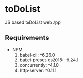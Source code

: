 # toDoList
JS based toDoList web app

## Requirements
+ NPM
  1. babel-cli: ^6.26.0
  2. babel-preset-es2015: ^6.24.1
  3. concurrently: ^4.1.0
  4. http-server: ^0.11.1